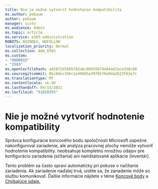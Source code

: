 ```yaml
---
title: Nie je možné vytvoriť hodnotenie kompatibility
ms.author: pebaum
author: pebaum
manager: scotv
ms.audience: Admin
ms.topic: article
ms.service: o365-administration
ROBOTS: NOINDEX, NOFOLLOW
localization_priority: Normal
ms.collection: Adm_O365
ms.custom:
- "9000655"
- "2503"
ms.openlocfilehash: a42872d1685782abc86b55674e84ad1ace338c88
ms.sourcegitcommit: 8bc60ec34bc1e40685e3976576e04a2623f63a7c
ms.translationtype: MT
ms.contentlocale: sk-SK
ms.lasthandoff: 04/15/2021
ms.locfileid: "51810355"
---
```

# <a name="cant-create-a-compatibility-assessment"></a>Nie je možné vytvoriť hodnotenie kompatibility

Správca konfigurácie koncového bodu spoločnosti Microsoft úspešne nakonfiguroval zariadenie, ale analýza pracovnej plochy nemôže vytvoriť hodnotenie kompatibility. neobsahuje kompletnú množinu údajov pre konfiguráciu zariadenia (sčítania) ani nainštalované aplikácie (inventár).

Tento problém sa často opraví automaticky pri pokuse o načítanie zariadenia. Ak zariadenie naďalej trvá, uistite sa, že zariadenie môže so službu komunikovať. Ďalšie informácie nájdete v téme [Koncové body](https://docs.microsoft.com/configmgr/desktop-analytics/enable-data-sharing#endpoints) a [Chýbajúce údaje.](https://docs.microsoft.com/configmgr/desktop-analytics/monitor-connection-health#missing-data)
